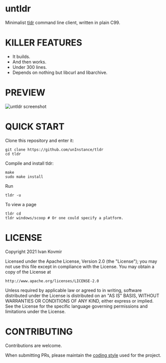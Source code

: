 # untldr
Minimalist [tldr](https://tldr.sh/) command line client, written in plain C99.

# KILLER FEATURES
* It builds.
* And then works.
* Under 300 lines.
* Depends on nothing but libcurl and libarchive.

# PREVIEW
![untldr screenshot](https://raw.githubusercontent.com/unInstance/untldr/master/screenshot.png)

# QUICK START
Clone this repository and enter it:

```
git clone https://github.com/unInstance/tldr
cd tldr
```

Compile and install tldr:

```
make
sudo make install
```

Run
```
tldr -u
```

To view a page
```
tldr cd
tldr windows/scoop # Or one could specify a platform.
```

# LICENSE
Copyright 2021 Ivan Kovmir

Licensed under the Apache License, Version 2.0 (the "License");
you may not use this file except in compliance with the License.
You may obtain a copy of the License at

    http://www.apache.org/licenses/LICENSE-2.0

Unless required by applicable law or agreed to in writing, software
distributed under the License is distributed on an "AS IS" BASIS,
WITHOUT WARRANTIES OR CONDITIONS OF ANY KIND, either express or implied.
See the License for the specific language governing permissions and
limitations under the License.

# CONTRIBUTING
Contributions are welcome.

When submitting PRs, please maintain the [coding style](https://suckless.org/coding_style/)
used for the project.
